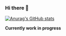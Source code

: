 ### Hi there 👋

[![Anurag's GitHub stats](https://github-readme-stats.vercel.app/api?username=macho-catt&hide=stars&count_private=true&show_icons=true&theme=tokyonight)](https://github.com/anuraghazra/github-readme-stats)

<!--
**macho-catt/macho-catt** is a ✨ _special_ ✨ repository because its `README.md` (this file) appears on your GitHub profile.

Here are some ideas to get you started:

- 🔭 I’m currently working on ...
- 🌱 I’m currently learning ...
- 👯 I’m looking to collaborate on ...
- 🤔 I’m looking for help with ...
- 💬 Ask me about ...
- 📫 How to reach me: ...
- 😄 Pronouns: ...
- ⚡ Fun fact: ...
-->
**Currently work in progress**
